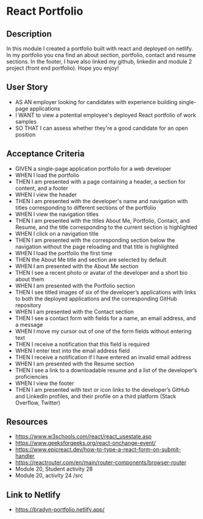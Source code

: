 # React Portfolio

## Description
In this module I created a portfolio built with react and deployed on netlify. In my portfolio you cna find an about section, portfolio, contact and resume sections. In the footer, I have also linked my github, linkedin and module 2 project (front end portfolio). Hope you enjoy!

## User Story
- AS AN employer looking for candidates with experience building single-page applications
- I WANT to view a potential employee's deployed React portfolio of work samples
- SO THAT I can assess whether they're a good candidate for an open position

## Acceptance Criteria
- GIVEN a single-page application portfolio for a web developer
- WHEN I load the portfolio
- THEN I am presented with a page containing a header, a section for content, and a footer
- WHEN I view the header
- THEN I am presented with the developer's name and navigation with titles corresponding to different sections of the portfolio
- WHEN I view the navigation titles
- THEN I am presented with the titles About Me, Portfolio, Contact, and Resume, and the title corresponding to the current section is highlighted
- WHEN I click on a navigation title
- THEN I am presented with the corresponding section below the navigation without the page reloading and that title is highlighted
- WHEN I load the portfolio the first time
- THEN the About Me title and section are selected by default
- WHEN I am presented with the About Me section
- THEN I see a recent photo or avatar of the developer and a short bio about them
- WHEN I am presented with the Portfolio section
- THEN I see titled images of six of the developer’s applications with links to both the deployed applications and the corresponding GitHub repository
- WHEN I am presented with the Contact section
- THEN I see a contact form with fields for a name, an email address, and a message
- WHEN I move my cursor out of one of the form fields without entering text
- THEN I receive a notification that this field is required
- WHEN I enter text into the email address field
- THEN I receive a notification if I have entered an invalid email address
- WHEN I am presented with the Resume section
- THEN I see a link to a downloadable resume and a list of the developer’s proficiencies
- WHEN I view the footer
- THEN I am presented with text or icon links to the developer’s GitHub and LinkedIn profiles, and their profile on a third platform (Stack Overflow, Twitter) 

## Resources
- https://www.w3schools.com/react/react_usestate.asp 
- https://www.geeksforgeeks.org/react-onchange-event/ 
- https://www.epicreact.dev/how-to-type-a-react-form-on-submit-handler 
- https://reactrouter.com/en/main/router-components/browser-router 
- Module 20, Student activity 28
- Module 20, activity 24 /src

## Link to Netlify
- https://bradyn-portfolio.netlify.app/ 
